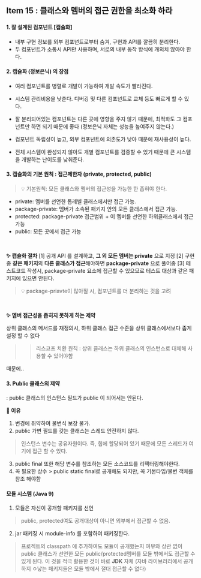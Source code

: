 ## Item 15 : 클래스와 멤버의 접근 권한을 최소화 하라

#### 1. 잘 설계된 컴포넌트 [캡슐화]

- 내부 구현 정보를 외부 컴포넌트로부터 숨겨, 구현과 API를 깔끔히 분리한다.
- 두 컴포넌트가 소통시 API만 사용하며, 서로의 내부 동작 방식에 개의치 않아야 한다.

#### 2. 캡슐화 (정보은닉) 의 장점

- 여러 컴포넌트를 병렬로 개발이 가능하여 개발 속도가 빨라진다.

- 시스템 관리비용을 낮춘다. 디버깅 및 다른 컴포넌트로 교체 등도 빠르게 할 수 있다.

-  잘 분리되어있는 컴포넌트는 다른 곳에 영향을 주지 않기 때문에, 최적화도 그 컴포넌트만 하면 되기 때문에 좋다 (정보은닉 자체는 성능을 높여주지 않는다.)

- 컴포넌트 독립성이 높고, 외부 컴포넌트에 의존도가 낮아 때문에 재사용성이 높다.

- 전체 시스템이 완성되지 않아도 개별 컴포넌트를 검증할 수 있기 때문에 큰 시스템을 개발하는 난이도를 낮춰준다.

 
#### 3. 캡슐화의 기본 원칙 : 접근제한자 (private, protected, public)
 
> 💡 기본원칙: 모든 클래스와 멤버의 접근성을 가능한 한 좁혀야 한다.

* private: 멤버를 선언한 톱레벨 클래스에서만 접근 가능.
* package-private: 멤버가 소속된 패키지 안의 모든 클래스에서 접근 가능.
* protected: package-private 접근범위 + 이 멤버를 선언한 하위클래스에서 접근가능
* public: 모든 곳에서 접근 가능

<br/> 

**✨ 캡슐화 절차**
[1] 공개 API 를 설계하고, **그 외 모든 멤버는 private** 으로 지정
[2] 구현 중 **같은 패키지**의 **다른 클래스가 접근**해야하면 **package-private** 으로 풀어줌
[3] 테스트코드 작성시, package-private 요소에 접근할 수 있으므로 테스트 대상과 같은 패키지에 있으면 안된다.

> 💡 package-priavte이 많아질 시, 컴포넌트를 더 분리하는 것을 고려

<br/>

**✨ 멤버 접근성을 좁히지 못하게 하는 제약**

상위 클래스의 메서드를 재정의시, 하위 클래스 접근 수준을 상위 클래스에서보다 좁게 설정 할 수 없다
>> 리스코프 치환 원칙 : 상위 클래스는 하위 클래스의 인스턴스로 대체해 사용할 수 있어야함

때문에..
 
 

#### 3. Public 클래스의 제약
: public 클래스의 인스턴스 필드가 public 이 되어서는 안된다.

**🍊 이유**
1. 변경에 취약하여 불변식 보장 불가.
2. public 가변 필드를 갖는 클래스는 스레드 안전하지 않다.
 > 인스턴스 변수는 공유자원이다. 즉, 힙에 할당되어 있기 때문에 모든 스레드가 여기에 접근 할 수 있다.

3. public final 또한 해당 변수를 참조하는 모든 소스코드를 리팩터링해야한다.
4. 꼭 필요한 상수 > public static final로 공개해도 되지만, 꼭 기본타입/불변 객체를 참조 해야함



#### 모듈 시스템 (Java 9)
1. 모듈은 자신이 공개할 패키지를 선언
  > public, protected여도 공개대상이 아니면 외부에서 접근할 수 없음.

2. jar 패키징 시 module-info 를 포함하여 패키징한다.
>  프로젝트의 classpath 에 추가하여도 모듈이 공개했는지 여부와 상관 없이 public 클래스가 선언한 모든 public/protected멤버를 모듈 밖에서도 접근할 수 있게 된다.
> 이 것을 적극 활용한 것이 바로 **JDK** 자체 (자바 라이브러리에서 공개하지 ㅇ낳는 패키지들은 모듈 밖에서 절대 접근할 수 없다)